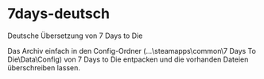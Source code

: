 # 7days-deutsch
Deutsche Übersetzung von 7 Days to Die 

Das Archiv einfach in den Config-Ordner (...\steamapps\common\7 Days To Die\Data\Config) von 7 Days to Die entpacken
und die vorhanden Dateien überschreiben lassen.
